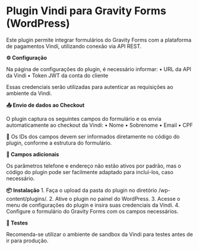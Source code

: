 <h1>Plugin Vindi para Gravity Forms (WordPress)</h1>

Este plugin permite integrar formulários do Gravity Forms com a plataforma de pagamentos Vindi, utilizando conexão via API REST.

<b>⚙️ Configuração</b>

Na página de configurações do plugin, é necessário informar:
	•	URL da API da Vindi
	•	Token JWT da conta do cliente

Essas credenciais serão utilizadas para autenticar as requisições ao ambiente da Vindi.

<b>📤 Envio de dados ao Checkout</b>

O plugin captura os seguintes campos do formulário e os envia automaticamente ao checkout da Vindi:
	•	Nome
	•	Sobrenome
	•	Email
	•	CPF

🔧 Os IDs dos campos devem ser informados diretamente no código do plugin, conforme a estrutura do formulário.

<b>🔄 Campos adicionais</b>

Os parâmetros telefone e endereço não estão ativos por padrão, mas o código do plugin pode ser facilmente adaptado para incluí-los, caso necessário.

<b>📦 Instalação</b>
	1.	Faça o upload da pasta do plugin no diretório /wp-content/plugins/.
	2.	Ative o plugin no painel do WordPress.
	3.	Acesse o menu de configurações do plugin e insira suas credenciais da Vindi.
	4.	Configure o formulário do Gravity Forms com os campos necessários.

<b>🧪 Testes</b>

Recomenda-se utilizar o ambiente de sandbox da Vindi para testes antes de ir para produção.
